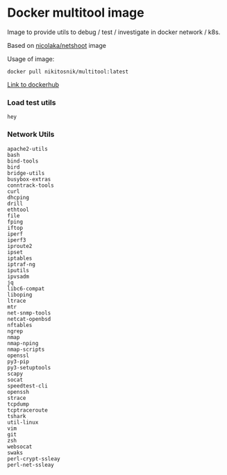 # Docker multitool image

Image to provide utils to debug / test / investigate in docker network / k8s.

Based on [nicolaka/netshoot](https://github.com/nicolaka/netshoot) image

Usage of image:
```shell
docker pull nikitosnik/multitool:latest
```

[Link to dockerhub](https://hub.docker.com/repository/docker/nikitosnik/multitool/general)


### Load test utils

```shell
hey
```

### Network Utils

```shell
apache2-utils 
bash 
bind-tools 
bird 
bridge-utils 
busybox-extras 
conntrack-tools 
curl 
dhcping 
drill 
ethtool 
file
fping 
iftop 
iperf 
iperf3 
iproute2 
ipset 
iptables 
iptraf-ng 
iputils 
ipvsadm 
jq 
libc6-compat 
liboping 
ltrace 
mtr 
net-snmp-tools 
netcat-openbsd 
nftables 
ngrep 
nmap 
nmap-nping 
nmap-scripts 
openssl 
py3-pip 
py3-setuptools 
scapy 
socat 
speedtest-cli 
openssh 
strace 
tcpdump 
tcptraceroute 
tshark 
util-linux 
vim 
git 
zsh 
websocat 
swaks 
perl-crypt-ssleay 
perl-net-ssleay
```